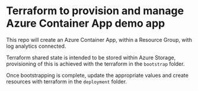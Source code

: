 # Terraform to provision and manage Azure Container App demo app

This repo will create an Azure Container App, within a Resource Group, with log analytics connected.

Terraform shared state is intended to be stored within Azure Storage, provisioning of this is achieved with the terraform in the `bootstrap` folder.

Once bootstrapping is complete, update the appropriate values and create resources with terraform in the `deployment` folder.
